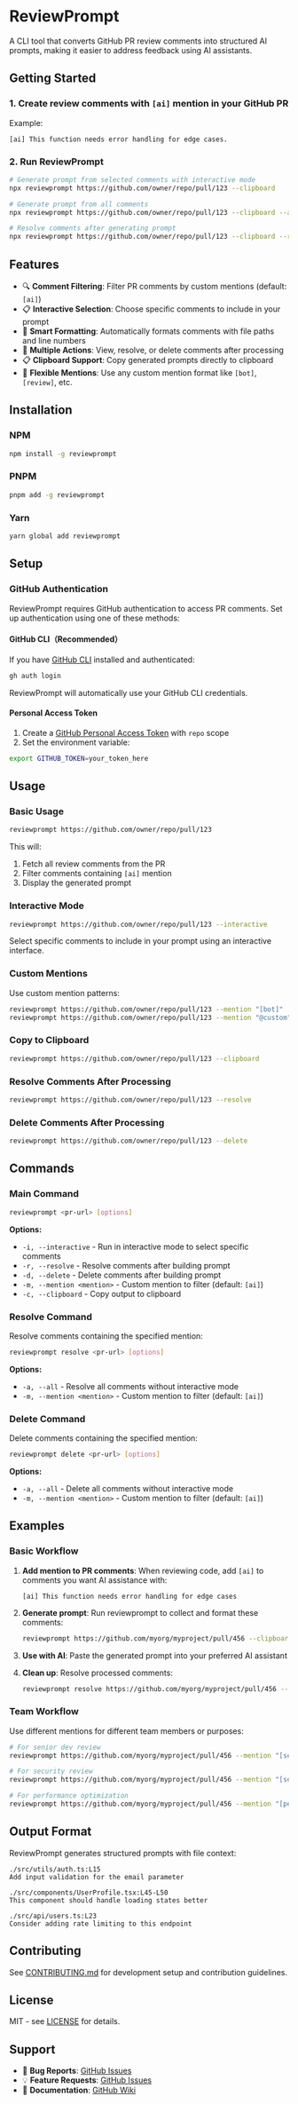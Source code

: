 # ReviewPrompt

A CLI tool that converts GitHub PR review comments into structured AI prompts, making it easier to address feedback using AI assistants.

## Getting Started

### 1. Create review comments with `[ai]` mention in your GitHub PR

Example:

```
[ai] This function needs error handling for edge cases.
```

### 2. Run ReviewPrompt

```bash
# Generate prompt from selected comments with interactive mode
npx reviewprompt https://github.com/owner/repo/pull/123 --clipboard

# Generate prompt from all comments
npx reviewprompt https://github.com/owner/repo/pull/123 --clipboard --all

# Resolve comments after generating prompt
npx reviewprompt https://github.com/owner/repo/pull/123 --clipboard --resolve
```

## Features

- 🔍 **Comment Filtering**: Filter PR comments by custom mentions (default: `[ai]`)
- 📋 **Interactive Selection**: Choose specific comments to include in your prompt
- 📄 **Smart Formatting**: Automatically formats comments with file paths and line numbers
- 🔗 **Multiple Actions**: View, resolve, or delete comments after processing
- 📋 **Clipboard Support**: Copy generated prompts directly to clipboard
- 🎯 **Flexible Mentions**: Use any custom mention format like `[bot]`, `[review]`, etc.

## Installation

### NPM

```bash
npm install -g reviewprompt
```

### PNPM

```bash
pnpm add -g reviewprompt
```

### Yarn

```bash
yarn global add reviewprompt
```

## Setup

### GitHub Authentication

ReviewPrompt requires GitHub authentication to access PR comments. Set up authentication using one of these methods:

#### GitHub CLI（Recommended）

If you have [GitHub CLI](https://cli.github.com/) installed and authenticated:

```bash
gh auth login
```

ReviewPrompt will automatically use your GitHub CLI credentials.

#### Personal Access Token

1. Create a [GitHub Personal Access Token](https://github.com/settings/tokens) with `repo` scope
2. Set the environment variable:

```bash
export GITHUB_TOKEN=your_token_here
```

## Usage

### Basic Usage

```bash
reviewprompt https://github.com/owner/repo/pull/123
```

This will:
1. Fetch all review comments from the PR
2. Filter comments containing `[ai]` mention
3. Display the generated prompt

### Interactive Mode

```bash
reviewprompt https://github.com/owner/repo/pull/123 --interactive
```

Select specific comments to include in your prompt using an interactive interface.

### Custom Mentions

Use custom mention patterns:

```bash
reviewprompt https://github.com/owner/repo/pull/123 --mention "[bot]"
reviewprompt https://github.com/owner/repo/pull/123 --mention "@custom"
```

### Copy to Clipboard

```bash
reviewprompt https://github.com/owner/repo/pull/123 --clipboard
```

### Resolve Comments After Processing

```bash
reviewprompt https://github.com/owner/repo/pull/123 --resolve
```

### Delete Comments After Processing

```bash
reviewprompt https://github.com/owner/repo/pull/123 --delete
```

## Commands

### Main Command

```bash
reviewprompt <pr-url> [options]
```

**Options:**
- `-i, --interactive` - Run in interactive mode to select specific comments
- `-r, --resolve` - Resolve comments after building prompt
- `-d, --delete` - Delete comments after building prompt  
- `-m, --mention <mention>` - Custom mention to filter (default: `[ai]`)
- `-c, --clipboard` - Copy output to clipboard

### Resolve Command

Resolve comments containing the specified mention:

```bash
reviewprompt resolve <pr-url> [options]
```

**Options:**
- `-a, --all` - Resolve all comments without interactive mode
- `-m, --mention <mention>` - Custom mention to filter (default: `[ai]`)

### Delete Command

Delete comments containing the specified mention:

```bash
reviewprompt delete <pr-url> [options]
```

**Options:**
- `-a, --all` - Delete all comments without interactive mode
- `-m, --mention <mention>` - Custom mention to filter (default: `[ai]`)

## Examples

### Basic Workflow

1. **Add mention to PR comments**: When reviewing code, add `[ai]` to comments you want AI assistance with:
   ```
   [ai] This function needs error handling for edge cases
   ```

2. **Generate prompt**: Run reviewprompt to collect and format these comments:
   ```bash
   reviewprompt https://github.com/myorg/myproject/pull/456 --clipboard
   ```

3. **Use with AI**: Paste the generated prompt into your preferred AI assistant

4. **Clean up**: Resolve processed comments:
   ```bash
   reviewprompt resolve https://github.com/myorg/myproject/pull/456 --all
   ```

### Team Workflow

Use different mentions for different team members or purposes:

```bash
# For senior dev review
reviewprompt https://github.com/myorg/myproject/pull/456 --mention "[senior]"

# For security review  
reviewprompt https://github.com/myorg/myproject/pull/456 --mention "[security]"

# For performance optimization
reviewprompt https://github.com/myorg/myproject/pull/456 --mention "[perf]"
```

## Output Format

ReviewPrompt generates structured prompts with file context:

```
./src/utils/auth.ts:L15
Add input validation for the email parameter

./src/components/UserProfile.tsx:L45-L50  
This component should handle loading states better

./src/api/users.ts:L23
Consider adding rate limiting to this endpoint
```

## Contributing

See [CONTRIBUTING.md](./CONTRIBUTING.md) for development setup and contribution guidelines.

## License

MIT - see [LICENSE](./LICENSE) for details.

## Support

- 🐛 **Bug Reports**: [GitHub Issues](https://github.com/dyoshikawa/reviewprompt/issues)
- 💡 **Feature Requests**: [GitHub Issues](https://github.com/dyoshikawa/reviewprompt/issues)
- 📖 **Documentation**: [GitHub Wiki](https://github.com/dyoshikawa/reviewprompt/wiki)